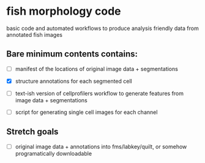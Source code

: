 # fish morphology code
basic code and automated workflows to produce analysis friendly data from annotated fish images


## Bare minimum contents contains:

- [ ] manifest of the locations of original image data + segmentations
- [x] structure annotations for each segmented cell
- [ ] text-ish version of cellprofilers workflow to generate features from image data + segmentations
- [ ] script for generating single cell images for each channel


## Stretch goals

- [ ] original image data + annotations into fms/labkey/quilt, or somehow programatically downloadable
